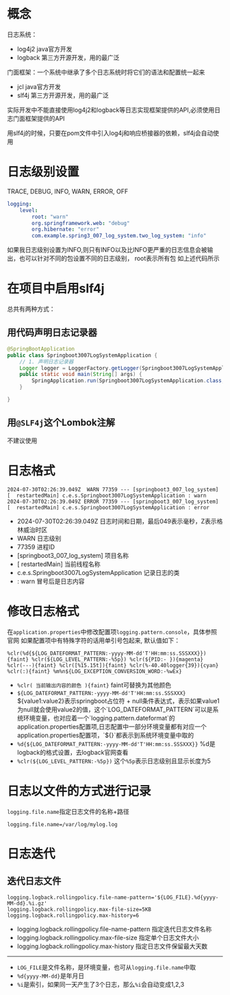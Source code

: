 # 概念

日志系统：
+ log4j2 java官方开发
+ logback 第三方开源开发，用的最广泛

门面框架：一个系统中继承了多个日志系统时将它们的语法和配置统一起来
+ jcl java官方开发
+ slf4j 第三方开源开发，用的最广泛

实际开发中不能直接使用log4j2和logback等日志实现框架提供的API,必须使用日志门面框架提供的API

用slf4j的时候，只要在pom文件中引入log4j和响应桥接器的依赖，slf4j会自动使用

# 日志级别设置

TRACE, DEBUG, INFO, WARN, ERROR, OFF

```yml
logging:
    level:
        root: "warn"
        org.springframework.web: "debug"
        org.hibernate: "error"
        com.example.spring3_007_log_system.two_log_system: "info"
```

如果我日志级别设置为INFO,则只有INFO以及比INFO更严重的日志信息会被输出，也可以针对不同的包设置不同的日志级别，
root表示所有包
如上述代码所示

# 在项目中启用slf4j
总共有两种方式：
## 用代码声明日志记录器
```java
@SpringBootApplication
public class Springboot3007LogSystemApplication {
	// 1. 声明日志记录器
	Logger logger = LoggerFactory.getLogger(Springboot3007LogSystemApplication.class);
	public static void main(String[] args) {
		SpringApplication.run(Springboot3007LogSystemApplication.class, args);
	}

}
```

## 用`@SLF4j`这个Lombok注解
不建议使用

# 日志格式

```log
2024-07-30T02:26:39.049Z  WARN 77359 --- [springboot3_007_log_system] [  restartedMain] c.e.s.Springboot3007LogSystemApplication : warn
2024-07-30T02:26:39.049Z ERROR 77359 --- [springboot3_007_log_system] [  restartedMain] c.e.s.Springboot3007LogSystemApplication : error
```
+ 2024-07-30T02:26:39.049Z 日志时间和日期，最后049表示毫秒，Z表示格林威治时区
+ WARN 日志级别
+ 77359 进程ID
+ [springboot3_007_log_system] 项目名称
+ [  restartedMain] 当前线程名称
+ c.e.s.Springboot3007LogSystemApplication 记录日志的类
+ : warn 冒号后是日志内容

# 修改日志格式

在`application.properties`中修改配置项`logging.pattern.console`，具体参照官网
如果配置项中有特殊字符的话用单引号包起来, 默认值如下：
```
%clr(%d{${LOG_DATEFORMAT_PATTERN:-yyyy-MM-dd'T'HH:mm:ss.SSSXXX}}){faint} %clr(${LOG_LEVEL_PATTERN:-%5p}) %clr(${PID:- }){magenta} %clr(---){faint} %clr([%15.15t]){faint} %clr(%-40.40logger{39}){cyan} %clr(:){faint} %m%n${LOG_EXCEPTION_CONVERSION_WORD:-%wEx}
```

+ `%clr( 当前输出内容的颜色 ){faint}` faint可替换为其他颜色
+ `${LOG_DATEFORMAT_PATTERN:-yyyy-MM-dd'T'HH:mm:ss.SSSXXX}`  ${value1:value2}表示springboot占位符 + null条件表达式，表示如果value1为null就会使用value2的值，这个`LOG_DATEFORMAT_PATTERN`可以是系统环境变量，也对应着一个`logging.pattern.dateformat`的application.properties配置项,日志配置中一部分环境变量都有对应一个application.properties配置项，`${}`都表示到系统环境变量中取的
+ `%d{${LOG_DATEFORMAT_PATTERN:-yyyy-MM-dd'T'HH:mm:ss.SSSXXX}}` %d是logback的格式设置，去logback官网查看
+ `%clr(${LOG_LEVEL_PATTERN:-%5p})` 这个`%5p`表示日志级别且显示长度为5

# 日志以文件的方式进行记录

`logging.file.name`指定日志文件的名称+路径
```
logging.file.name=/var/log/mylog.log
```
# 日志迭代

## 迭代日志文件
```
logging.logback.rollingpolicy.file-name-pattern='${LOG_FILE}.%d{yyyy-MM-dd}.%i.gz'
logging.logback.rollingpolicy.max-file-size=5KB
logging.logback.rollingpolicy.max-history=6
```
+ logging.logback.rollingpolicy.file-name-pattern 指定迭代日志文件名称
+ logging.logback.rollingpolicy.max-file-size 指定单个日志文件大小
+ logging.logback.rollingpolicy.max-history 指定日志文件保留最大天数
---

+ `LOG_FILE`是文件名称，是环境变量，也可从`logging.file.name`中取
+ `%d{yyyy-MM-dd}`是年月日
+ `%i`是索引，如果同一天产生了3个日志，那么`%i`会自动变成1,2,3
  
